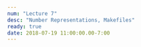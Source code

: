 ```yaml
---
num: "Lecture 7"
desc: "Number Representations, Makefiles"
ready: true
date: 2018-07-19 11:00:00.00-7:00
---
```

